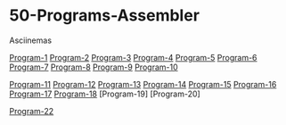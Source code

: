 # 50-Programs-Assembler

Asciinemas

[Program-1](https://asciinema.org/a/xrPUraEziNc5Mg1mLbfM5aTd8)
[Program-2](https://asciinema.org/a/nx7hwRqDkgQLKlYc1lC98Uqvc)
[Program-3](https://asciinema.org/a/keiZGoNshD1mdyBQdw799Yueh)
[Program-4](https://asciinema.org/a/TYHoWIZMSUwHNVl4zjg1pK3LM)
[Program-5](https://asciinema.org/a/gzWLehdGuCvg7REhDDALEa71o)
[Program-6](https://asciinema.org/a/1uT2EOe58lbXIzwCzUepRz2bk)
[Program-7](https://asciinema.org/a/o2F9nHuoBcaYlzm2GGqjju7Ye)
[Program-8](https://asciinema.org/a/DJrqGiPlkk48yaA9Zog80XW9L)
[Program-9](https://asciinema.org/a/i3dew2aMku5EFlE1X5Udt9RtX)
[Program-10](https://asciinema.org/a/NWTIeGQfn83T00GYh0pBjmeyN)



[Program-11](https://asciinema.org/a/xWRBXKJPHXb2Ca03KkrQchAfe)
[Program-12](https://asciinema.org/a/ZhIhPzq7LVVjuVNb3FxliF1mO)
[Program-13](https://asciinema.org/a/SJPoW7rC0i08lUCk8uImf1lXI)
[Program-14](https://asciinema.org/a/IzJDgZaXNDhlOglyal6NF1LGd)
[Program-15](https://asciinema.org/a/UHYiYqDD8weEo2848RroDbI4i)
[Program-16](https://asciinema.org/a/31J2UbGqNIa36fvB4emsWAyV7)
[Program-17](https://asciinema.org/a/C4O4gTls9pqOo0KfiEx4D2wa7)
[Program-18](https://asciinema.org/a/WoBhgDz83sSw7qRB2BPtyPXPJ)
[Program-19]
[Program-20]



[Program-22](https://asciinema.org/a/K3fDxv3mvKi3RRmDyAIozSyDc)
